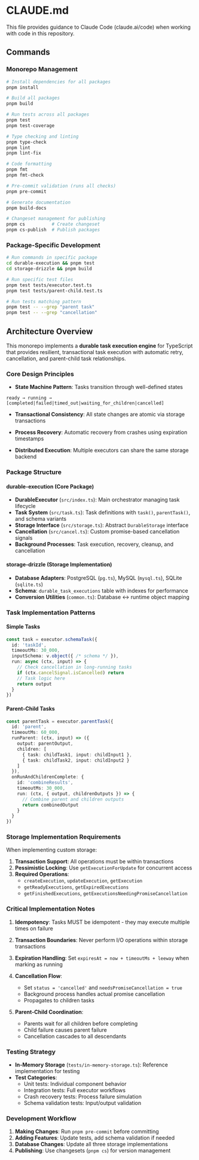 # CLAUDE.md

This file provides guidance to Claude Code (claude.ai/code) when working with code in this repository.

## Commands

### Monorepo Management

```bash
# Install dependencies for all packages
pnpm install

# Build all packages
pnpm build

# Run tests across all packages
pnpm test
pnpm test-coverage

# Type checking and linting
pnpm type-check
pnpm lint
pnpm lint-fix

# Code formatting
pnpm fmt
pnpm fmt-check

# Pre-commit validation (runs all checks)
pnpm pre-commit

# Generate documentation
pnpm build-docs

# Changeset management for publishing
pnpm cs          # Create changeset
pnpm cs-publish  # Publish packages
```

### Package-Specific Development

```bash
# Run commands in specific package
cd durable-execution && pnpm test
cd storage-drizzle && pnpm build

# Run specific test files
pnpm test tests/executor.test.ts
pnpm test tests/parent-child.test.ts

# Run tests matching pattern
pnpm test -- --grep "parent task"
pnpm test -- --grep "cancellation"
```

## Architecture Overview

This monorepo implements a **durable task execution engine** for TypeScript that provides resilient, transactional task execution with automatic retry, cancellation, and parent-child task relationships.

### Core Design Principles

- **State Machine Pattern**: Tasks transition through well-defined states

```text
ready → running → [completed|failed|timed_out|waiting_for_children|cancelled]
```

- **Transactional Consistency**: All state changes are atomic via storage transactions

- **Process Recovery**: Automatic recovery from crashes using expiration timestamps

- **Distributed Execution**: Multiple executors can share the same storage backend

### Package Structure

#### durable-execution (Core Package)

- **DurableExecutor** (`src/index.ts`): Main orchestrator managing task lifecycle
- **Task System** (`src/task.ts`): Task definitions with `task()`, `parentTask()`, and schema variants
- **Storage Interface** (`src/storage.ts`): Abstract `DurableStorage` interface
- **Cancellation** (`src/cancel.ts`): Custom promise-based cancellation signals
- **Background Processes**: Task execution, recovery, cleanup, and cancellation

#### storage-drizzle (Storage Implementation)

- **Database Adapters**: PostgreSQL (`pg.ts`), MySQL (`mysql.ts`), SQLite (`sqlite.ts`)
- **Schema**: `durable_task_executions` table with indexes for performance
- **Conversion Utilities** (`common.ts`): Database ↔ runtime object mapping

### Task Implementation Patterns

#### Simple Tasks

```ts
const task = executor.schemaTask({
  id: 'taskId',
  timeoutMs: 30_000,
  inputSchema: v.object({ /* schema */ }),
  run: async (ctx, input) => {
    // Check cancellation in long-running tasks
    if (ctx.cancelSignal.isCancelled) return
    // Task logic here
    return output
  }
})
```

#### Parent-Child Tasks

```ts
const parentTask = executor.parentTask({
  id: 'parent',
  timeoutMs: 60_000,
  runParent: (ctx, input) => ({
    output: parentOutput,
    children: [
      { task: childTask1, input: childInput1 },
      { task: childTask2, input: childInput2 }
    ]
  }),
  onRunAndChildrenComplete: {
    id: 'combineResults',
    timeoutMs: 30_000,
    run: (ctx, { output, childrenOutputs }) => {
      // Combine parent and children outputs
      return combinedOutput
    }
  }
})
```

### Storage Implementation Requirements

When implementing custom storage:

1. **Transaction Support**: All operations must be within transactions
2. **Pessimistic Locking**: Use `getExecutionForUpdate` for concurrent access
3. **Required Operations**:
   - `createExecution`, `updateExecution`, `getExecution`
   - `getReadyExecutions`, `getExpiredExecutions`
   - `getFinishedExecutions`, `getExecutionsNeedingPromiseCancellation`

### Critical Implementation Notes

1. **Idempotency**: Tasks MUST be idempotent - they may execute multiple times on failure

2. **Transaction Boundaries**: Never perform I/O operations within storage transactions

3. **Expiration Handling**: Set `expiresAt = now + timeoutMs + leeway` when marking as running

4. **Cancellation Flow**:
   - Set `status = 'cancelled'` and `needsPromiseCancellation = true`
   - Background process handles actual promise cancellation
   - Propagates to children tasks

5. **Parent-Child Coordination**:
   - Parents wait for all children before completing
   - Child failure causes parent failure
   - Cancellation cascades to all descendants

### Testing Strategy

- **In-Memory Storage** (`tests/in-memory-storage.ts`): Reference implementation for testing
- **Test Categories**:
  - Unit tests: Individual component behavior
  - Integration tests: Full executor workflows
  - Crash recovery tests: Process failure simulation
  - Schema validation tests: Input/output validation

### Development Workflow

1. **Making Changes**: Run `pnpm pre-commit` before committing
2. **Adding Features**: Update tests, add schema validation if needed
3. **Database Changes**: Update all three storage implementations
4. **Publishing**: Use changesets (`pnpm cs`) for version management
